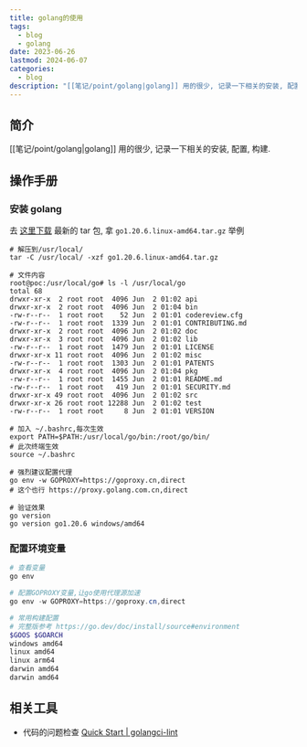 ```yaml
---
title: golang的使用
tags:
  - blog
  - golang
date: 2023-06-26
lastmod: 2024-06-07
categories:
  - blog
description: "[[笔记/point/golang|golang]] 用的很少, 记录一下相关的安装, 配置, 构建."
---
```


## 简介

[[笔记/point/golang|golang]] 用的很少, 记录一下相关的安装, 配置, 构建.

## 操作手册

### 安装 golang

去 [这里下载](https://go.dev/dl/) 最新的 tar 包, 拿 `go1.20.6.linux-amd64.tar.gz` 举例

```shell
# 解压到/usr/local/
tar -C /usr/local/ -xzf go1.20.6.linux-amd64.tar.gz

# 文件内容
root@poc:/usr/local/go# ls -l /usr/local/go
total 68
drwxr-xr-x  2 root root  4096 Jun  2 01:02 api
drwxr-xr-x  2 root root  4096 Jun  2 01:04 bin
-rw-r--r--  1 root root    52 Jun  2 01:01 codereview.cfg
-rw-r--r--  1 root root  1339 Jun  2 01:01 CONTRIBUTING.md
drwxr-xr-x  2 root root  4096 Jun  2 01:02 doc
drwxr-xr-x  3 root root  4096 Jun  2 01:02 lib
-rw-r--r--  1 root root  1479 Jun  2 01:01 LICENSE
drwxr-xr-x 11 root root  4096 Jun  2 01:02 misc
-rw-r--r--  1 root root  1303 Jun  2 01:01 PATENTS
drwxr-xr-x  4 root root  4096 Jun  2 01:04 pkg
-rw-r--r--  1 root root  1455 Jun  2 01:01 README.md
-rw-r--r--  1 root root   419 Jun  2 01:01 SECURITY.md
drwxr-xr-x 49 root root  4096 Jun  2 01:02 src
drwxr-xr-x 26 root root 12288 Jun  2 01:02 test
-rw-r--r--  1 root root     8 Jun  2 01:01 VERSION

# 加入 ~/.bashrc,每次生效
export PATH=$PATH:/usr/local/go/bin:/root/go/bin/
# 此次终端生效
source ~/.bashrc

# 强烈建议配置代理
go env -w GOPROXY=https://goproxy.cn,direct
# 这个也行 https://proxy.golang.com.cn,direct

# 验证效果
go version
go version go1.20.6 windows/amd64
```

### 配置环境变量

```powershell
# 查看变量
go env

# 配置GOPROXY变量,让go使用代理源加速
go env -w GOPROXY=https://goproxy.cn,direct

# 常用构建配置
# 完整版参考 https://go.dev/doc/install/source#environment
$GOOS $GOARCH
windows amd64
linux amd64
linux arm64
darwin amd64
darwin amd64
```

## 相关工具

- 代码的问题检查 [Quick Start | golangci-lint](https://golangci-lint.run/welcome/quick-start/)
